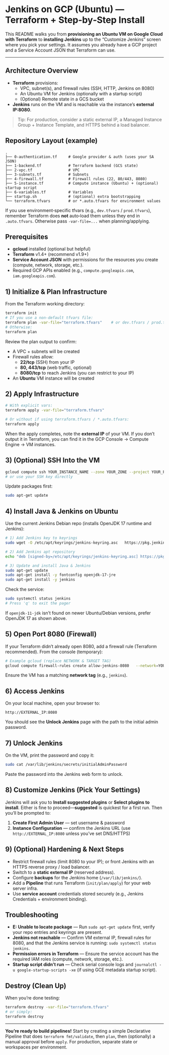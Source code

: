 # Jenkins on GCP (Ubuntu) — Terraform + Step‑by‑Step Install

This README walks you from **provisioning an Ubuntu VM on Google Cloud with Terraform** to **installing Jenkins** up to the “Customize Jenkins” screen where you pick your settings. It assumes you already have a GCP project and a Service Account JSON that Terraform can use.

---

## Architecture Overview

- **Terraform** provisions:
  - VPC, subnet(s), and firewall rules (SSH, HTTP, Jenkins on 8080)
  - An Ubuntu VM for Jenkins (optionally with a startup script)
  - (Optional) Remote state in a GCS bucket
- **Jenkins** runs on the VM and is reachable via the instance’s **external IP:8080**.

> Tip: For production, consider a static external IP, a Managed Instance Group + Instance Template, and HTTPS behind a load balancer.


## Repository Layout (example)

```
.
├── 0-authentication.tf     # Google provider & auth (uses your SA JSON)
├── 1-backend.tf            # Terraform backend (GCS state)
├── 2-vpc.tf                # VPC
├── 3-subnets.tf            # Subnets
├── 4-firewall.tf           # Firewall rules (22, 80/443, 8080)
├── 5-instance.tf           # Compute instance (Ubuntu) + (optional) startup script
├── 6-variables.tf          # Variables
├── startup.sh              # (optional) extra bootstrapping
└── terraform.tfvars        # or *.auto.tfvars for environment values
```

If you use environment‑specific tfvars (e.g., `dev.tfvars` / `prod.tfvars`), remember Terraform does **not** auto‑load them unless they end in `.auto.tfvars`. Otherwise pass `-var-file=...` when planning/applying.


## Prerequisites

- **gcloud** installed (optional but helpful)
- **Terraform** v1.4+ (recommend v1.9+)
- **Service Account JSON** with permissions for the resources you create (compute, network, storage, etc.).
- Required GCP APIs enabled (e.g., `compute.googleapis.com`, `iam.googleapis.com`).


## 1) Initialize & Plan Infrastructure

From the Terraform working directory:

```bash
terraform init
# If you use a non-default tfvars file:
terraform plan -var-file="terraform.tfvars"    # or dev.tfvars / prod.tfvars
# Otherwise:
terraform plan
```

Review the plan output to confirm:
- A VPC + subnets will be created
- Firewall rules allow:
  - **22/tcp** (SSH) from your IP
  - **80, 443/tcp** (web traffic, optional)
  - **8080/tcp** to reach Jenkins (you can restrict to your IP)
- An **Ubuntu** VM instance will be created


## 2) Apply Infrastructure

```bash
# With explicit vars:
terraform apply -var-file="terraform.tfvars"

# Or without if using terraform.tfvars / *.auto.tfvars:
terraform apply
```

When the apply completes, note the **external IP** of your VM. If you don’t output it in Terraform, you can find it in the GCP Console → Compute Engine → VM instances.


## 3) (Optional) SSH Into the VM

```bash
gcloud compute ssh YOUR_INSTANCE_NAME --zone YOUR_ZONE --project YOUR_PROJECT
# or use your SSH key directly
```

Update packages first:
```bash
sudo apt-get update
```


## 4) Install Java & Jenkins on Ubuntu

Use the current Jenkins Debian repo (installs OpenJDK 17 runtime and Jenkins):

```bash
# 1) Add Jenkins key to keyrings
sudo wget -O /etc/apt/keyrings/jenkins-keyring.asc   https://pkg.jenkins.io/debian/jenkins.io-2023.key

# 2) Add Jenkins apt repository
echo "deb [signed-by=/etc/apt/keyrings/jenkins-keyring.asc] https://pkg.jenkins.io/debian binary/" |   sudo tee /etc/apt/sources.list.d/jenkins.list > /dev/null

# 3) Update and install Java & Jenkins
sudo apt-get update
sudo apt-get install -y fontconfig openjdk-17-jre
sudo apt-get install -y jenkins
```

Check the service:
```bash
sudo systemctl status jenkins
# Press 'q' to exit the pager
```

If `openjdk-11-jdk` isn’t found on newer Ubuntu/Debian versions, prefer OpenJDK 17 as shown above.


## 5) Open Port 8080 (Firewall)

If your Terraform didn’t already open 8080, add a firewall rule (Terraform recommended). From the console (temporary):

```bash
# Example gcloud (replace NETWORK & TARGET TAG)
gcloud compute firewall-rules create allow-jenkins-8080   --network=YOUR_NETWORK   --allow=tcp:8080   --target-tags=jenkins   --source-ranges=YOUR_PUBLIC_IP/32
```

Ensure the VM has a matching **network tag** (e.g., `jenkins`).


## 6) Access Jenkins

On your local machine, open your browser to:
```
http://EXTERNAL_IP:8080
```

You should see the **Unlock Jenkins** page with the path to the initial admin password.


## 7) Unlock Jenkins

On the VM, print the password and copy it:

```bash
sudo cat /var/lib/jenkins/secrets/initialAdminPassword
```

Paste the password into the Jenkins web form to unlock.


## 8) Customize Jenkins (Pick Your Settings)

Jenkins will ask you to **Install suggested plugins** or **Select plugins to install**. Either is fine to proceed—**suggested** is quickest for a first run. Then you’ll be prompted to:

1. **Create First Admin User** — set username & password  
2. **Instance Configuration** — confirm the Jenkins URL (use `http://EXTERNAL_IP:8080` unless you’ve set DNS/HTTPS)


## 9) (Optional) Hardening & Next Steps

- Restrict firewall rules (limit 8080 to your IP); or front Jenkins with an HTTPS reverse proxy / load balancer.
- Switch to a **static external IP** (reserved address).
- Configure **backups** for the Jenkins home (`/var/lib/jenkins/`).
- Add a **Pipeline** that runs Terraform (`init/plan/apply`) for your web server infra.
- Use **service account** credentials stored securely (e.g., Jenkins Credentials + environment binding).


## Troubleshooting

- **E: Unable to locate package** — Run `sudo apt-get update` first, verify your repo entries and keyrings are present.
- **Jenkins not reachable** — Confirm VM external IP, firewall rules for 8080, and that the Jenkins service is running: `sudo systemctl status jenkins`.
- **Permission errors in Terraform** — Ensure the service account has the required IAM roles (compute, network, storage, etc.).
- **Startup script didn’t run** — Check serial console logs and `journalctl -u google-startup-scripts -xe` (if using GCE metadata startup script).


## Destroy (Clean Up)

When you’re done testing:
```bash
terraform destroy -var-file="terraform.tfvars"
# or simply:
terraform destroy
```

---

**You’re ready to build pipelines!** Start by creating a simple Declarative Pipeline that does `terraform fmt/validate`, then `plan`, then (optionally) a manual approval before `apply`. For production, separate state or workspaces per environment.
